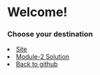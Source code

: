 

<!DOCTYPE html>
<html lang="en">
  <head>
    <meta charset="UTF-8" />
    <meta name="viewport" content="width=device-width, initial-scale=1.0" />
    <title>Document</title>
  </head>
  <body>
  <h1>Welcome!</h1>
  <h3>Choose your destination</h3>
    </div>
      <nav id="navbar">
        <li><a href="/coursera-test/site/">Site</a></li>
        <li><a href="/coursera-test/module2-solution/index.html">Module-2 Solution</a></li>
        <li><a href="https://github.com/bakshishdesigns/coursera-test/tree/gh-pages">Back to github</a></li>
      </nav>
    </div>
  </body>
 </html>
